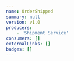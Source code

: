 ```yaml
---
name: OrderShipped
summary: null
version: v1.0
producers:
    - 'Shipment Service'
consumers: []
externalLinks: []
badges: []
---
```

<Mermaid />

<NodeGraph />

<Schema />
